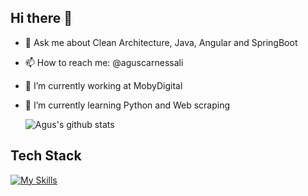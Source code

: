 ## Hi there 👋

- 💬 Ask me about Clean Architecture, Java, Angular and SpringBoot
- 📫 How to reach me: @aguscarnessali
- 🔭 I’m currently working at MobyDigital
- 🌱 I’m currently learning Python and Web scraping

  ![Agus's github stats](https://github-readme-stats.vercel.app/api/?username=AgusCarnessali&show_icons=true&title_color=fff&icon_color=79ff97&text_color=9f9f9f&bg_color=151515)

## Tech Stack
[![My Skills](https://skillicons.dev/icons?i=java,js,ts,py,html,css,angular,mysql,mongodb,aws,git,docker,hibernate,idea,kafka,linux,maven)](https://skillicons.dev)
